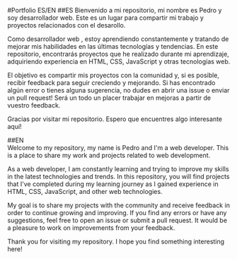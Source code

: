 #Portfolio ES/EN
##ES
Bienvenido a mi repositorio, mi nombre es Pedro y soy desarrollador web. Este es un lugar para compartir mi trabajo y proyectos relacionados con el desarollo.

Como desarrollador web , estoy aprendiendo constantemente y tratando de mejorar mis habilidades en las últimas tecnologías y tendencias. En este repositorio, encontrarás proyectos que he realizado durante mi aprendizaje, adquiriendo experiencia en HTML, CSS, JavaScript y otras tecnologías web.

El objetivo es compartir mis proyectos con la comunidad y, si es posible, recibir feedback para seguir creciendo y mejorando. Si has encontrado algún error o tienes alguna sugerencia, no dudes en abrir una issue o enviar un pull request! Será un todo un placer trabajar en mejoras a partir de vuestro feedback.

Gracias por visitar mi repositorio. Espero que encuentres algo interesante aquí!  

##EN  
Welcome to my repository, my name is Pedro and I'm a web developer. This is a place to share my work and projects related to web development.

As a web developer, I am constantly learning and trying to improve my skills in the latest technologies and trends. In this repository, you will find projects that I've completed during my learning journey as I gained experience in HTML, CSS, JavaScript, and other web technologies.

My goal is to share my projects with the community and receive feedback in order to continue growing and improving. If you find any errors or have any suggestions, feel free to open an issue or submit a pull request. It would be a pleasure to work on improvements from your feedback.

Thank you for visiting my repository. I hope you find something interesting here!
